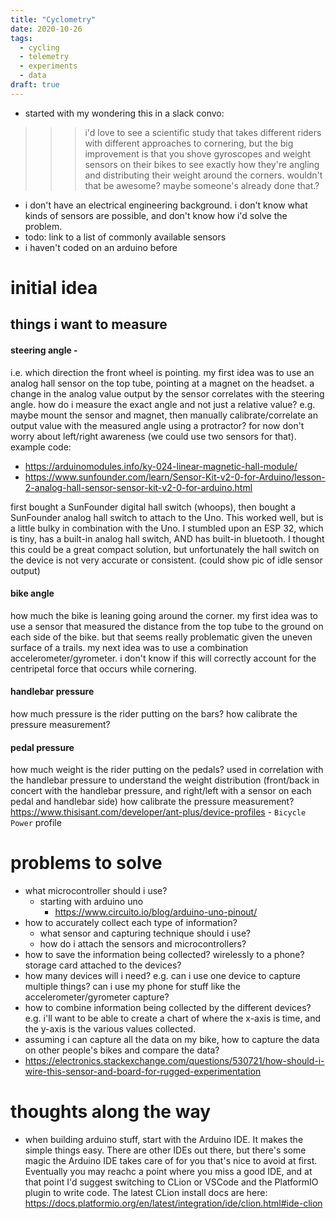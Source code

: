 ```yaml
---
title: "Cyclometry"
date: 2020-10-26
tags:
  - cycling
  - telemetry
  - experiments
  - data
draft: true
---
```


- started with my wondering this in a slack convo:
>>> i'd love to see a scientific study that takes different riders with different approaches to cornering, but the big improvement is that you shove gyroscopes and weight sensors on their bikes to see exactly how they're angling and distributing their weight around the corners.  wouldn't that be awesome?  maybe someone's already done that.?

- i don't have an electrical engineering background. i don't know what kinds of sensors are possible, and don't know how i'd solve the problem.
- todo: link to a list of commonly available sensors
- i haven't coded on an arduino before

# initial idea
## things i want to measure
#### steering angle -
i.e. which direction the front wheel is pointing.
my first idea was to use an analog hall sensor on the top tube, pointing at a magnet on the headset. a change in the analog value output by the sensor correlates with the steering angle.
how do i measure the exact angle and not just a relative value? e.g. maybe mount the sensor and magnet, then manually calibrate/correlate an output value with the measured angle using a protractor? for now don't worry about left/right awareness (we could use two sensors for that).
example code:
- https://arduinomodules.info/ky-024-linear-magnetic-hall-module/
- https://www.sunfounder.com/learn/Sensor-Kit-v2-0-for-Arduino/lesson-2-analog-hall-sensor-sensor-kit-v2-0-for-arduino.html

first bought a SunFounder digital hall switch (whoops), then bought a SunFounder analog hall switch to attach to the Uno.
This worked well, but is a little bulky in combination with the Uno. I stumbled upon an ESP 32, which is tiny, has a built-in analog hall switch, AND has built-in bluetooth.  I thought this could be a great compact solution, but unfortunately the hall switch on the device is not very accurate or consistent.
(could show pic of idle sensor output)


#### bike angle
how much the bike is leaning going around the corner. my first idea was to use a sensor that measured the distance from the top tube to the ground on each side of the bike. but that seems really problematic given the uneven surface of a trails. my next idea was to use a combination accelerometer/gyrometer. i don't know if this will correctly account for the centripetal force that occurs while cornering.

#### handlebar pressure
how much pressure is the rider putting on the bars?
how calibrate the pressure measurement?

#### pedal pressure
how much weight is the rider putting on the pedals? used in correlation with the handlebar pressure to understand the weight distribution (front/back in concert with the handlebar pressure, and right/left with a sensor on each pedal and handlebar side)
how calibrate the pressure measurement?
https://www.thisisant.com/developer/ant-plus/device-profiles - `Bicycle Power` profile



# problems to solve
- what microcontroller should i use?
    - starting with arduino uno
        - https://www.circuito.io/blog/arduino-uno-pinout/
- how to accurately collect each type of information?
    - what sensor and capturing technique should i use?
    - how do i attach the sensors and microcontrollers?
- how to save the information being collected? wirelessly to a phone? storage card attached to the devices?
- how many devices will i need? e.g. can i use one device to capture multiple things? can i use my phone for stuff like the accelerometer/gyrometer capture?
- how to combine information being collected by the different devices? e.g. i'll want to be able to create a chart of where the x-axis is time, and the y-axis is the various values collected.
- assuming i can capture all the data on my bike, how to capture the data on other people's bikes and compare the data?
- https://electronics.stackexchange.com/questions/530721/how-should-i-wire-this-sensor-and-board-for-rugged-experimentation

# thoughts along the way
- when building arduino stuff, start with the Arduino IDE. It makes the simple things easy. There are other IDEs out there, but there's some magic the Arduino IDE takes care of for you that's nice to avoid at first.  Eventually you may reachc a point where you miss a good IDE, and at that point I'd suggest switching to CLion or VSCode and the PlatformIO plugin to write code.  The latest CLion install docs are here:  https://docs.platformio.org/en/latest/integration/ide/clion.html#ide-clion

